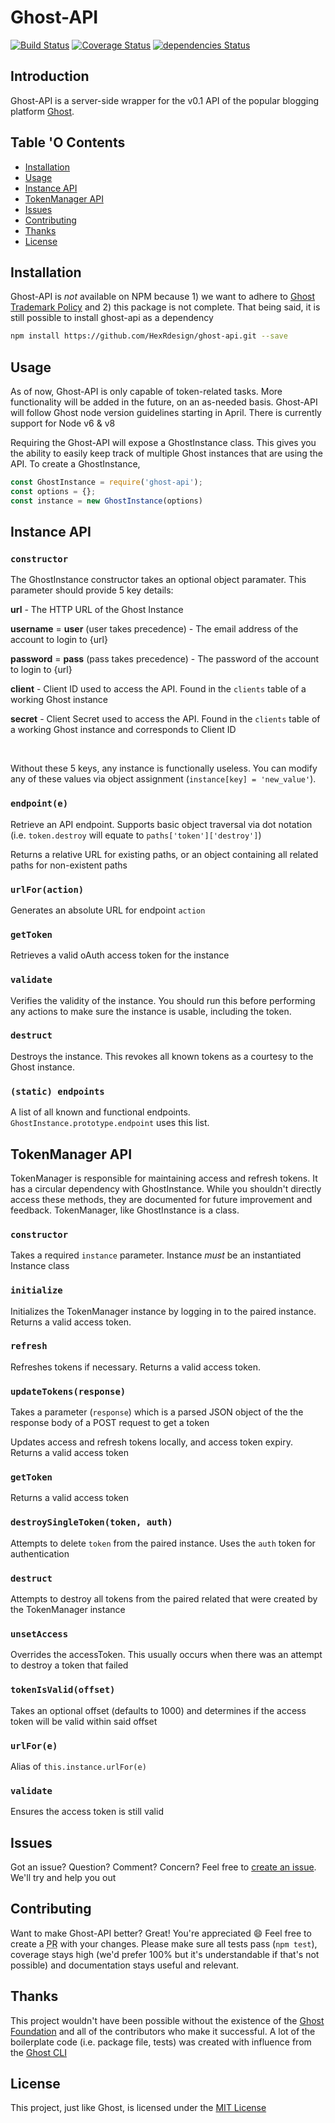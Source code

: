 # Ghost-API

[![Build Status](https://travis-ci.org/HexRweb/ghost-api.svg?branch=master)](https://travis-ci.org/HexRweb/ghost-api)
[![Coverage Status](https://coveralls.io/repos/github/HexRweb/ghost-api/badge.svg?branch=master)](https://coveralls.io/github/HexRweb/ghost-api?branch=master)
[![dependencies Status](https://david-dm.org/HexRweb/ghost-api/status.svg)](https://david-dm.org/HexRweb/ghost-api)

## Introduction

Ghost-API is a server-side wrapper for the v0.1 API of the popular blogging platform [Ghost](https://github.com/TryGhost/ghost).

## Table 'O Contents

 - [Installation](#installation)
 - [Usage](#usage)
 - [Instance API](#instance-api)
 - [TokenManager API](#tokenmanager-api)
 - [Issues](#issues)
 - [Contributing](#contributing)
 - [Thanks](#thanks)
 - [License](#license)

## Installation

Ghost-API is *not* available on NPM because 1) we want to adhere to [Ghost Trademark Policy](https://ghost.org/trademark) and 2) this package is not complete. That being said, it is still possible to install ghost-api as a dependency

```bash
npm install https://github.com/HexRdesign/ghost-api.git --save
```

## Usage

As of now, Ghost-API is only capable of token-related tasks. More functionality will be added in the future, on an as-needed basis. Ghost-API will follow Ghost node version guidelines starting in April. There is currently support for Node v6 & v8

Requiring the Ghost-API will expose a GhostInstance class. This gives you the ability to easily keep track of multiple Ghost instances that are using the API. To create a GhostInstance,

```javascript
const GhostInstance = require('ghost-api');
const options = {};
const instance = new GhostInstance(options)
```


## Instance API

### `constructor`

The GhostInstance constructor takes an optional object paramater. This parameter should provide 5 key details:

**url** - The HTTP URL of the Ghost Instance

**username** = **user** (user takes precedence) - The email address of the account to login to {url}

**password** = **pass** (pass takes precedence) - The password of the account to login to {url}

**client** - Client ID used to access the API. Found in the `clients` table of a working Ghost instance

**secret** - Client Secret used to access the API. Found in the `clients` table of a working Ghost instance and corresponds to Client ID

<br />

Without these 5 keys, any instance is functionally useless. You can modify any of these values via object assignment (`instance[key] = 'new_value'`).

### `endpoint(e)`

Retrieve an API endpoint. Supports basic object traversal via dot notation (i.e. `token.destroy` will equate to `paths['token']['destroy']`)

Returns a relative URL for existing paths, or an object containing all related paths for non-existent paths

### `urlFor(action)`

Generates an absolute URL for endpoint `action`

### `getToken`

Retrieves a valid oAuth access token for the instance

### `validate`

Verifies the validity of the instance. You should run this before performing any actions to make sure the instance is usable, including the token.

### `destruct`

Destroys the instance. This revokes all known tokens as a courtesy to the Ghost instance.

### `(static) endpoints`

A list of all known and functional endpoints. `GhostInstance.prototype.endpoint` uses this list.

## TokenManager API

TokenManager is responsible for maintaining access and refresh tokens. It has a circular dependency with GhostInstance. While you shouldn't directly access these methods, they are documented for future improvement and feedback. TokenManager, like GhostInstance is a class.

### `constructor`

Takes a required `instance` parameter. Instance _must_ be an instantiated Instance class

### `initialize`

Initializes the TokenManager instance by logging in to the paired instance. Returns a valid access token.

### `refresh`

Refreshes tokens if necessary. Returns a valid access token.

### `updateTokens(response)`

Takes a parameter (`response`) which is a parsed JSON object of the the response body of a POST request to get a token

Updates access and refresh tokens locally, and access token expiry. Returns a valid access token

### `getToken`

Returns a valid access token

### `destroySingleToken(token, auth)`

Attempts to delete `token` from the paired instance. Uses the `auth` token for authentication

### `destruct`

Attempts to destroy all tokens from the paired related that were created by the TokenManager instance

### `unsetAccess`

Overrides the accessToken. This usually occurs when there was an attempt to destroy a token that failed

### `tokenIsValid(offset)`

Takes an optional offset (defaults to 1000) and determines if the access token will be valid within said offset

### `urlFor(e)`

Alias of `this.instance.urlFor(e)`

### `validate`

Ensures the access token is still valid

## Issues

Got an issue? Question? Comment? Concern? Feel free to [create an issue](https://github.com/HexRweb/ghost-api/issues). We'll try and help you out

## Contributing

Want to make Ghost-API better? Great! You're appreciated :smile: Feel free to create a <abbr title='Pull Request'>PR</abbr> with your changes. Please make sure all tests pass (`npm test`), coverage stays high (we'd prefer 100% but it's understandable if that's not possible) and documentation stays useful and relevant.

## Thanks

This project wouldn't have been possible without the existence of the [Ghost Foundation](https://ghost.org) and all of the contributors who make it successful. A lot of the boilerplate code (i.e. package file, tests) was created with influence from the [Ghost CLI](https://github.com/TryGhost/ghost-cli)

## License

This project, just like Ghost, is licensed under the [MIT License](https://github.com/HexRweb/LICENSE)
